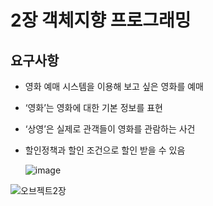 # 2장 객체지향 프로그래밍

## 요구사항

- 영화 예매 시스템을 이용해 보고 싶은 영화를 예매
- ‘영화’는 영화에 대한 기본 정보를 표현
- ‘상영’은 실제로 관객들이 영화를 관람하는 사건
- 할인정책과 할인 조건으로 할인 받을 수 있음

  ![image](https://github.com/yurim022/Today-I-Learn/assets/45115557/ec84601e-737e-40e0-b406-6d0c8919cf2f)

![오브젝트2장](https://github.com/yurim022/Today-I-Learn/assets/45115557/5500cd8e-afd5-4fe6-8e95-60e4ba35c27d)
